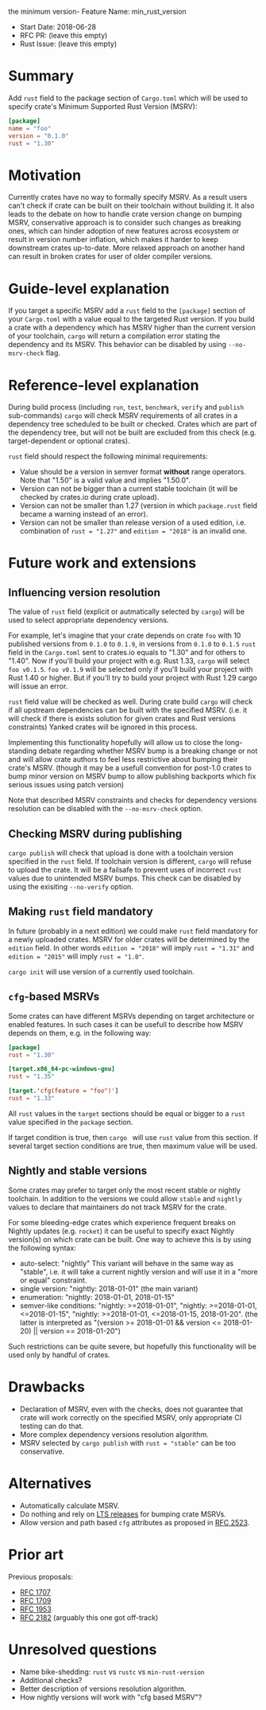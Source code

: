 the minimum version- Feature Name: min_rust_version
- Start Date: 2018-06-28
- RFC PR: (leave this empty)
- Rust Issue: (leave this empty)

# Summary
[summary]: #summary

Add `rust` field to the package section of `Cargo.toml` which will be used to
specify crate's Minimum Supported Rust Version (MSRV):
```toml
[package]
name = "foo"
version = "0.1.0"
rust = "1.30"
```

# Motivation
[motivation]: #motivation

Currently crates have no way to formally specify MSRV. As a result users can't
check if crate can be built on their toolchain without building it. It also
leads to the debate on how to handle crate version change on bumping MSRV,
conservative approach is to consider such changes as breaking ones, which can
hinder adoption of new features across ecosystem or result in version number
inflation, which makes it harder to keep downstream crates up-to-date. More
relaxed approach on another hand can result in broken crates for user of older
compiler versions.

# Guide-level explanation
[guide-level-explanation]: #guide-level-explanation

If you target a specific MSRV add a `rust` field to the `[package]` section of
your `Cargo.toml` with a value equal to the targeted Rust version. If you build
a crate with a dependency which has MSRV higher than the current version of your
toolchain, `cargo` will return a compilation error stating the dependency and
its MSRV. This behavior can be disabled by using `--no-msrv-check` flag.

# Reference-level explanation
[reference-level-explanation]: #reference-level-explanation

During build process (including `run`, `test`, `benchmark`, `verify` and `publish`
sub-commands) `cargo` will check MSRV requirements of all crates in a dependency
tree scheduled to be built or checked. Crates which are part of the dependency
tree, but will not be built are excluded from this check (e.g. target-dependent
or optional crates).

`rust` field should respect the following minimal requirements:
- Value should be a version in semver format **without** range operators. Note
that "1.50" is a valid value and implies "1.50.0".
- Version can not be bigger than a current stable toolchain (it will be checked
by crates.io during crate upload).
- Version can not be smaller than 1.27 (version in which  `package.rust` field
became a warning instead of an error).
- Version can not be smaller than release version of a used edition, i.e.
combination of `rust = "1.27"` and `edition = "2018"` is an invalid one.

# Future work and extensions
[future-work]: #future-work

## Influencing version resolution

The value of `rust` field (explicit or autmatically selected by `cargo`) will
be used to select appropriate dependency versions.

For example, let's imagine that your crate depends on crate `foo` with 10 published
versions from `0.1.0` to `0.1.9`, in versions from `0.1.0` to `0.1.5` `rust`
field in the `Cargo.toml` sent to crates.io equals to "1.30" and for others to
"1.40". Now if you'll build your project with e.g. Rust 1.33, `cargo` will select
`foo v0.1.5`. `foo v0.1.9` will be selected only if you'll build your project with
Rust 1.40 or higher. But if you'll try to build your project with Rust 1.29 cargo
will issue an error.

`rust` field value will be checked as well. During crate build `cargo` will check
if all upstream dependencies can be built with the specified MSRV. (i.e. it will
check if there is exists solution for given crates and Rust versions constraints)
Yanked crates will be ignored in this process.

Implementing this functionality hopefully will allow us to close the long-standing
debate regarding whether MSRV bump is a breaking change or not and will allow
crate authors to feel less restrictive about bumping their crate's MSRV. (though
it may be a usefull convention for post-1.0 crates to bump minor version on MSRV
bump to allow publishing backports which fix serious issues using patch version)

Note that described MSRV constraints and checks for dependency versions resolution
can be disabled with the `--no-msrv-check` option.

## Checking MSRV during publishing

`cargo publish` will check that upload is done with a toolchain version specified
in the `rust` field. If toolchain version is different, `cargo` will refuse to
upload the crate. It will be a failsafe to prevent uses of incorrect `rust` values
due to unintended MSRV bumps. This check can be disabled by using the exisiting
`--no-verify` option.

## Making `rust` field mandatory

In future (probably in a next edition) we could make `rust` field mandatory for
a newly uploaded crates. MSRV for older crates will be determined by the `edition`
field. In other words `edition = "2018"` will imply `rust = "1.31"` and
`edition = "2015"` will imply `rust = "1.0"`.

`cargo init` will use version of a currently used toolchain.

## `cfg`-based MSRVs

Some crates can have different MSRVs depending on target architecture or enabled
features. In such cases it can be usefull to describe how MSRV depends on them,
e.g. in the following way:
```toml
[package]
rust = "1.30"

[target.x86_64-pc-windows-gnu]
rust = "1.35"

[target.'cfg(feature = "foo")']
rust = "1.33"
```

All `rust` values in the `target` sections should be equal or bigger to a `rust` value
specified in the `package` section.

If target condition is true, then `cargo ` will use `rust` value from this section.
If several target section conditions are true, then maximum value will be used.

## Nightly and stable versions

Some crates may prefer to target only the most recent stable or nightly toolchain.
In addition to the versions we could allow `stable` and `nightly` values to declare
that maintainers do not track MSRV for the crate.

For some bleeding-edge crates which experience frequent breaks on Nightly updates
(e.g. `rocket`) it can be useful to specify exact Nightly version(s) on which
crate can be built. One way to achieve this is by using the following syntax:
- auto-select: "nightly" This variant will behave in the same way as "stable", i.e.
it will take a current nightly version and will use it in a "more or equal" constraint.
- single version: "nightly: 2018-01-01" (the main variant)
- enumeration: "nightly: 2018-01-01, 2018-01-15"
- semver-like conditions: "nightly: >=2018-01-01", "nightly: >=2018-01-01, <=2018-01-15",
"nightly: >=2018-01-01, <=2018-01-15, 2018-01-20". (the latter is interpreted as
"(version >= 2018-01-01 && version <= 2018-01-20) || version == 2018-01-20")

Such restrictions can be quite severe, but hopefully this functionality will be
used only by handful of crates.

# Drawbacks
[drawbacks]: #drawbacks

- Declaration of MSRV, even with the checks, does not guarantee that crate
will work correctly on the specified MSRV, only appropriate CI testing can do that.
- More complex dependency versions resolution algorithm.
- MSRV selected by `cargo publish` with `rust = "stable"` can be too
conservative.

# Alternatives
[alternatives]: #alternatives

- Automatically calculate MSRV.
- Do nothing and rely on [LTS releases](https://github.com/rust-lang/rfcs/pull/2483)
for bumping crate MSRVs.
- Allow version and path based `cfg` attributes as proposed in [RFC 2523](https://github.com/rust-lang/rfcs/pull/2523).

# Prior art
[prior-art]: #prior-art

Previous proposals:
- [RFC 1707](https://github.com/rust-lang/rfcs/pull/1707)
- [RFC 1709](https://github.com/rust-lang/rfcs/pull/1709)
- [RFC 1953](https://github.com/rust-lang/rfcs/pull/1953)
- [RFC 2182](https://github.com/rust-lang/rfcs/pull/2182) (arguably this one got off-track)

# Unresolved questions
[unresolved]: #unresolved-questions

- Name bike-shedding: `rust` vs `rustc` vs `min-rust-version`
- Additional checks?
- Better description of versions resolution algorithm.
- How nightly versions will work with "cfg based MSRV"?
